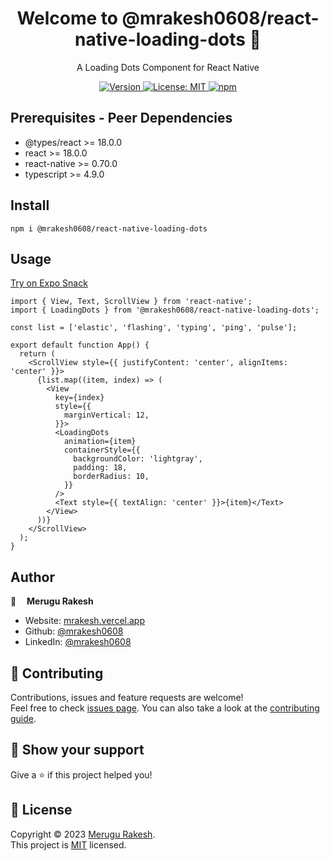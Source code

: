 <h1 align="center">Welcome to @mrakesh0608/react-native-loading-dots 👋</h1>
<p align='center'>A Loading Dots Component for React Native</p>
<p align='center'>
  <a href="https://www.npmjs.com/package/@mrakesh0608/react-native-loading-dots" target="_blank">
    <img alt="Version" src="https://img.shields.io/npm/v/@mrakesh0608/react-native-loading-dots.svg">
  </a>
  <a href="https://github.com/mrakesh0608/react-native-loading-dots/blob/master/LICENSE" target="_blank">
    <img alt="License: MIT" src="https://img.shields.io/badge/license-MIT-yellow.svg" />
  </a>
  <a href="https://www.npmjs.com/package/@mrakesh0608/react-native-loading-dots" target="_blank">
    <img alt="npm" src="https://img.shields.io/npm/dt/@mrakesh0608/react-native-loading-dots">
  </a>
</p>

## Prerequisites - Peer Dependencies
* @types/react >= 18.0.0
* react >= 18.0.0 
* react-native >= 0.70.0
* typescript >= 4.9.0

## Install
```
npm i @mrakesh0608/react-native-loading-dots
```
## Usage
[Try on Expo Snack](https://snack.expo.dev/@mrakesh0608/react-native-loading-dots-)
```
import { View, Text, ScrollView } from 'react-native';
import { LoadingDots } from '@mrakesh0608/react-native-loading-dots';

const list = ['elastic', 'flashing', 'typing', 'ping', 'pulse'];

export default function App() {
  return (
    <ScrollView style={{ justifyContent: 'center', alignItems: 'center' }}>
      {list.map((item, index) => (
        <View
          key={index}
          style={{
            marginVertical: 12,
          }}>
          <LoadingDots
            animation={item}
            containerStyle={{
              backgroundColor: 'lightgray',
              padding: 18, 
              borderRadius: 10,
            }}
          />
          <Text style={{ textAlign: 'center' }}>{item}</Text>
        </View>
      ))}
    </ScrollView>
  );
}
```

## Author
<div style="display:flex;align-items: center;">
    <img src='https://avatars.githubusercontent.com/u/101246871?v=sd4' alt = '👤' width='16px' height='16px'>
    <b style='margin-left:10px;'>Merugu Rakesh</b>
</div>

* Website: [mrakesh.vercel.app](https://mrakesh.vercel.app)
* Github: [@mrakesh0608](https://github.com/mrakesh0608)
* LinkedIn: [@mrakesh0608](https://linkedin.com/in/mrakesh0608)

## 🤝 Contributing
Contributions, issues and feature requests are welcome!<br />Feel free to check [issues page](https://github.com/mrakesh0608/react-native-loading-dots/issues). You can also take a look at the [contributing guide](https://github.com/mrakesh0608/react-native-loading-dots/blob/master/CONTRIBUTING.md).

## 💖 Show your support
Give a ⭐️ if this project helped you!

## 📝 License
Copyright © 2023 [Merugu Rakesh](https://github.com/mrakesh0608).<br />
This project is [MIT](https://github.com/mrakesh0608/react-native-loading-dots/blob/master/LICENSE) licensed.
